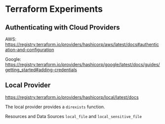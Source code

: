 # Terraform Experiments

## Authenticating with Cloud Providers

AWS: https://registry.terraform.io/providers/hashicorp/aws/latest/docs#authentication-and-configuration

Google: https://registry.terraform.io/providers/hashicorp/google/latest/docs/guides/getting_started#adding-credentials

## Local Provider

https://registry.terraform.io/providers/hashicorp/local/latest/docs

The local provider provides a `direxists` function.

Resources and Data Sources `local_file` and `local_sensitive_file`
